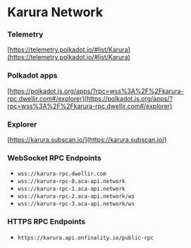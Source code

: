 # Karura Network

### Telemetry

[https://telemetry.polkadot.io/#list/Karura](https://telemetry.polkadot.io/#list/Karura)

### Polkadot apps

[https://polkadot.js.org/apps/?rpc=wss%3A%2F%2Fkarura-rpc.dwellir.com#/explorer](https://polkadot.js.org/apps/?rpc=wss%3A%2F%2Fkarura-rpc.dwellir.com#/explorer)

### Explorer

[https://karura.subscan.io/](https://karura.subscan.io/)

### WebSocket RPC Endpoints

* `wss://karura-rpc.dwellir.com`
* `wss://karura-rpc-0.aca-api.network`
* `wss://karura-rpc-1.aca-api.network`
* `wss://karura-rpc-2.aca-api.network/ws`
* `wss://karura-rpc-3.aca-api.network/ws`

### HTTPS RPC Endpoints

* `https://karura.api.onfinality.io/public-rpc`
